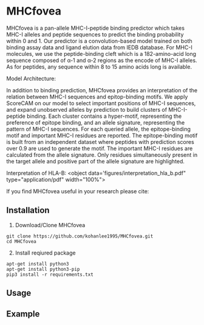 # MHCfovea

MHCfovea is a pan-allele MHC-I-peptide binding predictor which takes MHC-I alleles and peptide sequences to predict the binding probability within 0 and 1. Our predictor is a convolution-based model trained on both binding assay data and ligand elution data from IEDB database. For MHC-I molecules, we use the peptide-binding cleft which is a 182-amino-acid long sequence composed of α-1 and α-2 regions as the encode of MHC-I alleles. As for peptides, any sequence within 8 to 15 amino acids long is available.

Model Architecture:
<object data="figures/model_architecture.pdf" type="application/pdf" width="100%"></object>

In addition to binding prediction, MHCfovea provides an interpretation of the relation between MHC-I sequences and epitop-binding motifs. We apply ScoreCAM on our model to select important positions of MHC-I sequences, and expand unobserved alleles by prediction to build clusters of MHC-I-peptide binding. Each cluster contains a hyper-motif, representing the preference of epitope binding, and an allele signature, representing the pattern of MHC-I sequences. For each queried allele, the epitope-binding motif and important MHC-I residues are reported. The epitope-binding motif is built from an independent dataset where peptides with prediction scores over 0.9 are used to generate the motif. The important MHC-I residues are calculated from the allele signature. Only residues simultaneously present in the target allele and positive part of the allele signature are highlighted.

Interpretation of HLA-B:
<object data='figures/interpretation_hla_b.pdf" type="application/pdf" width="100%"></object>


If you find MHCfovea useful in your research please cite:


## Installation
1. Download/Clone MHCfovea
```
git clone https://github.com/kohanlee1995/MHCfovea.git
cd MHCfovea
```
2. Install reqiured package
```
apt-get install python3
apt-get install python3-pip
pip3 install -r requirements.txt
```

## Usage


## Example
